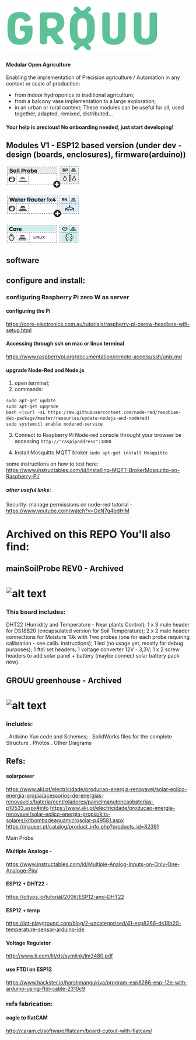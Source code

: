 # ![alt text](./images/logo.png)
#### Modular Open Agriculture

Enabling the implementation of Precision agriculture / Automation in any context or scale of production:
- from indoor hydroponics to traditional agriculture;
- from a balcony vase implementation to a large exploration;
- in an urban or rural context;
These modules can be useful for all, used together, adapted, remixed, distributed...

#### Your help is precious! No onboarding needed, just start developing!

## Modules V1 - ESP12 based version (under dev - design (boards, enclosures), firmware(arduino))
![alt text](./images/soil.png)


![alt text](./images/router.png)


![alt text](./images/core.png)

## software

## configure and install:

### configuring Raspberry Pi zero W as server

#### configuring the Pi
https://core-electronics.com.au/tutorials/raspberry-pi-zerow-headless-wifi-setup.html

#### Accessing through ssh on mac or linux terminal
https://www.raspberrypi.org/documentation/remote-access/ssh/unix.md

#### upgrade Node-Red and Node.js
1. open terminal;
2. commands:
```
sudo apt-get update
sudo apt-get upgrade
bash <(curl -sL https:/raw.githubusercontent.com/node-red/raspbian-deb-package/master/resources/update-nodejs-and-nodered)
sudo systemctl enable nodered.service
```
3. Connect to Raspberry Pi Node-red console throught your browser be accessing ```http://"raspipaddress":1880```

4. Install Mosquitto MQTT broker
```sudo apt-get install Mosquitto```

some instructions on how to test here: https://www.instructables.com/id/Installing-MQTT-BrokerMosquitto-on-Raspberry-Pi/

##### other useful links:
Security: manage permissions on node-red tutorial - https://www.youtube.com/watch?v=GeN7g4bdHiM



# Archived on this REPO You'll also find:

## mainSoilProbe REV0 - Archived
# ![alt text](./images/soilProbeHabibi.jpg)

### This board includes:
DHT22 (Humidity and Temperature - Near plants Control);
1 x 3 male header for DS18B20 (encapsulated version for Soil Temperature);
2 x 2 male header connections for Moisture 10k with Two probes (one for each probe requiring calibration - see calib. instructions);
1 led (no usage yet, mostly for debug purposes);
1 ftdi set headers;
1 voltage converter 12V - 3,3V;
1 x 2 screw headers to add solar panel + battery (maybe connect solar battery pack now).


## GROUU greenhouse - Archived

# ![alt text](./images/grouuView.png)

### includes:
. Arduino Yun code and Schemes;
. SolidWorks files for the complete Structure
. Photos
. Other Diagrams








## Refs:
#### solarpower
https://www.aki.pt/electricidade/producao-energia-renovavel/solar-eolico-energia-propia/acessorios-de-energias-renovaveis/bateria/controladores/painelmanutencaobaterias-p10533.aspx#info
https://www.aki.pt/electricidade/producao-energia-renovavel/solar-eolico-energia-propia/kits-solares/kitbombadeaguamicrosolar-p49581.aspx
https://mauser.pt/catalog/product_info.php?products_id=82391

Main Probe

#### Multiple Analogs -

https://www.instructables.com/id/Multiple-Analog-Inputs-on-Only-One-Analoge-Pin/

#### ESP12 + DHT22 -

https://cityos.io/tutorial/2006/ESP12-and-DHT22

#### ESP12  + temp

https://iot-playground.com/blog/2-uncategorised/41-esp8266-ds18b20-temperature-sensor-arduino-ide

#### Voltage Regulator

http://www.ti.com/lit/ds/symlink/lm3480.pdf

#### use FTDI on ESP12

https://www.hackster.io/harshmangukiya/program-esp8266-esp-12e-with-arduino-using-ftdi-cable-2310c9


### refs fabrication:
#### eagle to flatCAM

http://caram.cl/software/flatcam/board-cutout-with-flatcam/
